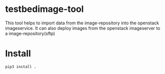 # testbedimage-tool

This tool helps to import data from the image-repository into the openstack imageservice.
It can also deploy images from the openstack imageserver to a image-repository(sftp)

# Install

```
pip3 install .
```
